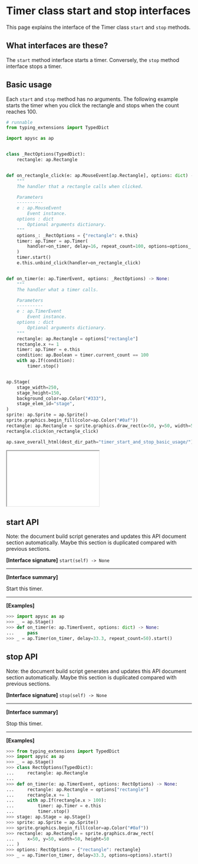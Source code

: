 # Timer class start and stop interfaces

This page explains the interface of the Timer class `start` and `stop` methods.

## What interfaces are these?

The `start` method interface starts a timer. Conversely, the `stop` method interface stops a timer.

## Basic usage

Each `start` and `stop` method has no arguments. The following example starts the timer when you click the rectangle and stops when the count reaches 100.

```py
# runnable
from typing_extensions import TypedDict

import apysc as ap


class _RectOptions(TypedDict):
    rectangle: ap.Rectangle


def on_rectangle_click(e: ap.MouseEvent[ap.Rectangle], options: dict) -> None:
    """
    The handler that a rectangle calls when clicked.

    Parameters
    ----------
    e : ap.MouseEvent
        Event instance.
    options : dict
        Optional arguments dictionary.
    """
    options_: _RectOptions = {"rectangle": e.this}
    timer: ap.Timer = ap.Timer(
        handler=on_timer, delay=16, repeat_count=100, options=options_
    )
    timer.start()
    e.this.unbind_click(handler=on_rectangle_click)


def on_timer(e: ap.TimerEvent, options: _RectOptions) -> None:
    """
    The handler what a timer calls.

    Parameters
    ----------
    e : ap.TimerEvent
        Event instance.
    options : dict
        Optional arguments dictionary.
    """
    rectangle: ap.Rectangle = options["rectangle"]
    rectangle.x += 1
    timer: ap.Timer = e.this
    condition: ap.Boolean = timer.current_count == 100
    with ap.If(condition):
        timer.stop()


ap.Stage(
    stage_width=250,
    stage_height=150,
    background_color=ap.Color("#333"),
    stage_elem_id="stage",
)
sprite: ap.Sprite = ap.Sprite()
sprite.graphics.begin_fill(color=ap.Color("#0af"))
rectangle: ap.Rectangle = sprite.graphics.draw_rect(x=50, y=50, width=50, height=50)
rectangle.click(on_rectangle_click)

ap.save_overall_html(dest_dir_path="timer_start_and_stop_basic_usage/")
```

<iframe src="static/timer_start_and_stop_basic_usage/index.html" width="250" height="150"></iframe>


## start API

<!-- Docstring: apysc._time.timer.Timer.start -->

<span class="inconspicuous-txt">Note: the document build script generates and updates this API document section automatically. Maybe this section is duplicated compared with previous sections.</span>

**[Interface signature]** `start(self) -> None`<hr>

**[Interface summary]**

Start this timer.<hr>

**[Examples]**

```py
>>> import apysc as ap
>>> _ = ap.Stage()
>>> def on_timer(e: ap.TimerEvent, options: dict) -> None:
...     pass
>>> _ = ap.Timer(on_timer, delay=33.3, repeat_count=50).start()
```

## stop API

<!-- Docstring: apysc._time.timer.Timer.stop -->

<span class="inconspicuous-txt">Note: the document build script generates and updates this API document section automatically. Maybe this section is duplicated compared with previous sections.</span>

**[Interface signature]** `stop(self) -> None`<hr>

**[Interface summary]**

Stop this timer.<hr>

**[Examples]**

```py
>>> from typing_extensions import TypedDict
>>> import apysc as ap
>>> _ = ap.Stage()
>>> class RectOptions(TypedDict):
...     rectangle: ap.Rectangle
...
>>> def on_timer(e: ap.TimerEvent, options: RectOptions) -> None:
...     rectangle: ap.Rectangle = options["rectangle"]
...     rectangle.x += 1
...     with ap.If(rectangle.x > 100):
...         timer: ap.Timer = e.this
...         timer.stop()
>>> stage: ap.Stage = ap.Stage()
>>> sprite: ap.Sprite = ap.Sprite()
>>> sprite.graphics.begin_fill(color=ap.Color("#0af"))
>>> rectangle: ap.Rectangle = sprite.graphics.draw_rect(
...     x=50, y=50, width=50, height=50
... )
>>> options: RectOptions = {"rectangle": rectangle}
>>> _ = ap.Timer(on_timer, delay=33.3, options=options).start()
```